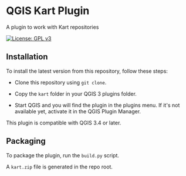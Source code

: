 # QGIS Kart Plugin

A plugin to work with Kart repositories

[![License: GPL v3](https://img.shields.io/badge/License-GPLv3-blue.svg)](LICENSE.md)

## Installation

To install the latest version from this repository, follow these steps:

- Clone this repository using `git clone`.

- Copy the `kart` folder in your QGIS 3 plugins folder.

- Start QGIS and you will find the plugin in the plugins menu. If it's not available yet, activate it in the QGIS Plugin Manager.

This plugin is compatible with QGIS 3.4 or later.


## Packaging

To package the plugin, run the `build.py` script.

A `kart.zip` file is generated in the repo root.


